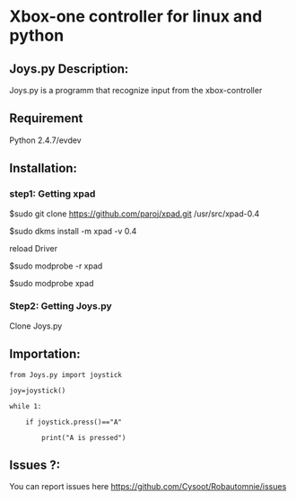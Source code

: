 # Xbox-one controller for linux and python

## Joys.py Description:
Joys.py is a programm that recognize input from the xbox-controller

## Requirement
Python 2.4.7/evdev

## Installation:
### step1: Getting xpad
$sudo git clone https://github.com/paroj/xpad.git /usr/src/xpad-0.4

$sudo dkms install -m xpad -v 0.4

reload Driver

$sudo modprobe -r xpad

$sudo modprobe  xpad

### Step2: Getting Joys.py
Clone Joys.py

## Importation:
    from Joys.py import joystick

    joy=joystick()
    
    while 1:

        if joystick.press()=="A"
        
            print("A is pressed")
## Issues ?:
You can report issues here https://github.com/Cysoot/Robautomnie/issues
